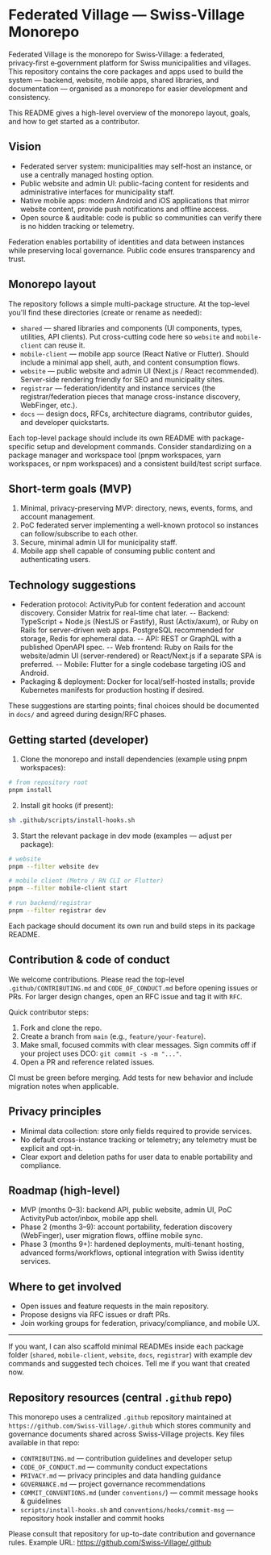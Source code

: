 # Federated Village — Swiss‑Village Monorepo

Federated Village is the monorepo for Swiss‑Village: a federated, privacy‑first e‑government platform for Swiss municipalities and villages. This repository contains the core packages and apps used to build the system — backend, website, mobile apps, shared libraries, and documentation — organised as a monorepo for easier development and consistency.

This README gives a high-level overview of the monorepo layout, goals, and how to get started as a contributor.

## Vision

- Federated server system: municipalities may self-host an instance, or use a centrally managed hosting option.
- Public website and admin UI: public-facing content for residents and administrative interfaces for municipality staff.
- Native mobile apps: modern Android and iOS applications that mirror website content, provide push notifications and offline access.
- Open source & auditable: code is public so communities can verify there is no hidden tracking or telemetry.

Federation enables portability of identities and data between instances while preserving local governance. Public code ensures transparency and trust.

## Monorepo layout

The repository follows a simple multi-package structure. At the top-level you'll find these directories (create or rename as needed):

- `shared` — shared libraries and components (UI components, types, utilities, API clients). Put cross-cutting code here so `website` and `mobile-client` can reuse it.
- `mobile-client` — mobile app source (React Native or Flutter). Should include a minimal app shell, auth, and content consumption flows.
- `website` — public website and admin UI (Next.js / React recommended). Server-side rendering friendly for SEO and municipality sites.
- `registrar` — federation/identity and instance services (the registrar/federation pieces that manage cross-instance discovery, WebFinger, etc.).
- `docs` — design docs, RFCs, architecture diagrams, contributor guides, and developer quickstarts.

Each top-level package should include its own README with package-specific setup and development commands. Consider standardizing on a package manager and workspace tool (pnpm workspaces, yarn workspaces, or npm workspaces) and a consistent build/test script surface.

## Short-term goals (MVP)

1. Minimal, privacy-preserving MVP: directory, news, events, forms, and account management.
2. PoC federated server implementing a well-known protocol so instances can follow/subscribe to each other.
3. Secure, minimal admin UI for municipality staff.
4. Mobile app shell capable of consuming public content and authenticating users.

## Technology suggestions

- Federation protocol: ActivityPub for content federation and account discovery. Consider Matrix for real-time chat later.
-- Backend: TypeScript + Node.js (NestJS or Fastify), Rust (Actix/axum), or Ruby on Rails for server-driven web apps. PostgreSQL recommended for storage, Redis for ephemeral data.
-- API: REST or GraphQL with a published OpenAPI spec.
-- Web frontend: Ruby on Rails for the website/admin UI (server-rendered) or React/Next.js if a separate SPA is preferred.
-- Mobile: Flutter for a single codebase targeting iOS and Android.
- Packaging & deployment: Docker for local/self-hosted installs; provide Kubernetes manifests for production hosting if desired.

These suggestions are starting points; final choices should be documented in `docs/` and agreed during design/RFC phases.

## Getting started (developer)

1. Clone the monorepo and install dependencies (example using pnpm workspaces):

```bash
# from repository root
pnpm install
```

2. Install git hooks (if present):

```bash
sh .github/scripts/install-hooks.sh
```

3. Start the relevant package in dev mode (examples — adjust per package):

```bash
# website
pnpm --filter website dev

# mobile client (Metro / RN CLI or Flutter)
pnpm --filter mobile-client start

# run backend/registrar
pnpm --filter registrar dev
```

Each package should document its own run and build steps in its package README.

## Contribution & code of conduct

We welcome contributions. Please read the top-level `.github/CONTRIBUTING.md` and `CODE_OF_CONDUCT.md` before opening issues or PRs. For larger design changes, open an RFC issue and tag it with `RFC`.

Quick contributor steps:

1. Fork and clone the repo.
2. Create a branch from `main` (e.g., `feature/your-feature`).
3. Make small, focused commits with clear messages. Sign commits off if your project uses DCO: `git commit -s -m "..."`.
4. Open a PR and reference related issues.

CI must be green before merging. Add tests for new behavior and include migration notes when applicable.

## Privacy principles

- Minimal data collection: store only fields required to provide services.
- No default cross-instance tracking or telemetry; any telemetry must be explicit and opt-in.
- Clear export and deletion paths for user data to enable portability and compliance.

## Roadmap (high-level)

- MVP (months 0–3): backend API, public website, admin UI, PoC ActivityPub actor/inbox, mobile app shell.
- Phase 2 (months 3–9): account portability, federation discovery (WebFinger), user migration flows, offline mobile sync.
- Phase 3 (months 9+): hardened deployments, multi-tenant hosting, advanced forms/workflows, optional integration with Swiss identity services.

## Where to get involved

- Open issues and feature requests in the main repository.
- Propose designs via RFC issues or draft PRs.
- Join working groups for federation, privacy/compliance, and mobile UX.

---

If you want, I can also scaffold minimal READMEs inside each package folder (`shared`, `mobile-client`, `website`, `docs`, `registrar`) with example dev commands and suggested tech choices. Tell me if you want that created now.

## Repository resources (central `.github` repo)

This monorepo uses a centralized `.github` repository maintained at `https://github.com/Swiss-Village/.github` which stores community and governance documents shared across Swiss-Village projects. Key files available in that repo:

- `CONTRIBUTING.md` — contribution guidelines and developer setup
- `CODE_OF_CONDUCT.md` — community conduct expectations
- `PRIVACY.md` — privacy principles and data handling guidance
- `GOVERNANCE.md` — project governance recommendations
- `COMMIT_CONVENTIONS.md` (under `conventions/`) — commit message hooks & guidelines
- `scripts/install-hooks.sh` and `conventions/hooks/commit-msg` — repository hook installer and commit hooks

Please consult that repository for up-to-date contribution and governance rules. Example URL: https://github.com/Swiss-Village/.github
